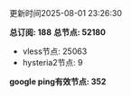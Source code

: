 更新时间2025-08-01 23:26:30

**总订阅: 188**
**总节点: 52180**
- vless节点: 25063
- hysteria2节点: 9

**google ping有效节点: 352**
